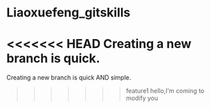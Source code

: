 # Liaoxuefeng_gitskills
<<<<<<< HEAD
Creating a new branch is quick.
=======
Creating a new branch is quick AND simple.
>>>>>>> feature1
hello,I'm coming to modify you
